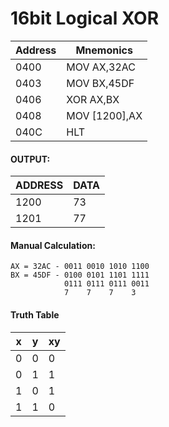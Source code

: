 # 16bit Logical XOR

| Address | Mnemonics |
|---------|-----------|
| 0400 | MOV AX,32AC|
| 0403 | MOV BX,45DF|
| 0406|XOR AX,BX|
|0408|MOV [1200],AX|
040C |HLT


#### OUTPUT:
| ADDRESS|DATA|
|---------|-----------|
1200 | 73
1201|77

#### Manual Calculation:

```
AX = 32AC - 0011 0010 1010 1100
BX = 45DF - 0100 0101 1101 1111
            0111 0111 0111 0011
            7    7    7    3
```

#### Truth Table

| x | y | xy |
|---|---|----|
0 | 0 | 0
0 | 1 | 1
1 | 0 | 1
1 | 1 | 0